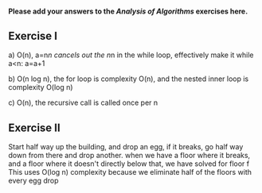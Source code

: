#### Please add your answers to the ***Analysis of  Algorithms*** exercises here.

## Exercise I

a)
O(n), a=n*n cancels out the n*n in the while loop, effectively make it while a<n: a=a+1


b)
O(n log n), the for loop is complexity O(n), and the nested inner loop is complexity O(log n)


c)
O(n), the recursive call is called once per n

## Exercise II

Start half way up the building, and drop an egg, if it breaks, go half way down from there and drop another.
when we have a floor where it breaks, and a floor where it doesn't directly below that, we have solved for floor f
This uses O(log n) complexity because we eliminate half of the floors with every egg drop
